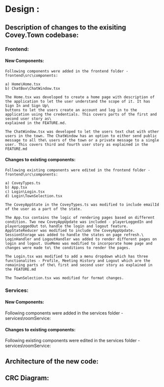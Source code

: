 # Design :

## Description of changes to the exisiting Covey.Town codebase:

### Frontend:

#### New Components:

    Following components were added in the frontend folder - frontend\src\components:

    a) Home\Home.tsx
    b) ChatBox\ChatWindow.tsx

    The Home.tsx was developed to create a home page with description of the application to let the user understand the scope of it. It has Sign In and Sign Up\ 
    buttons to let the users create an account and log in to the application using the credentials. This covers parts of the first and second user story as\ 
    explained in the FEATURE.md.
    
    The ChatWindow.tsx was developed to let the users text chat with other users in the town. The ChatWindow has an option to either send public message to all the\ users of the town or a private message to a single user. This covers third and fourth user story as explained in the FEATURE.md


#### Changes to existing components:

    Following existing components were edited in the frontend folder - frontend\src\components:

    a) CoveyTypes.ts
    b) App.tsx
    c) Login\Login.tsx
    d) Login\TownSelection.tsx

    The CoveyAppState in the CoveyTypes.ts was modified to include emailId of the user as a part of the state.

    The App.tsx contains the logic of rendering pages based on different condition. Two new CoveyAppUpdate was included - playerLoggedIn and playerLoggedOut to\ handle the login and logout feature. AppStateReducer was modified to include the CoveyAppUpdate. SessionStorage was added to handle the states on page refresh.\ LoginHandler and LogoutHandler was added to render different pages on login and logout. UseMemo was modified to incorporate home page and changes were made to\ the conditions to render the pages. 

    The Login.tsx was modified to add a menu dropdown which has three functionalites - Profile, Meeting History and Logout which are the remaining parts of the\ first and second user story as explained in the FEATURE.md

    The TownSelection.tsx was modified for format changes.


### Services:

#### New Components:

Following components were added in the services folder - services\roomService:

#### Changes to existing components:

Following existing components were edited in the services folder - services\roomService:


## Architecture of the new code:

## CRC Diagram: